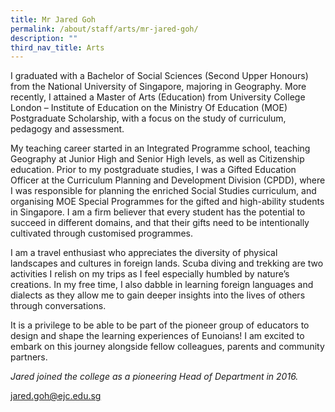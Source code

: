 ```yaml
---
title: Mr Jared Goh
permalink: /about/staff/arts/mr-jared-goh/
description: ""
third_nav_title: Arts
---
```






I graduated with a Bachelor of Social Sciences (Second Upper Honours) from the National University of Singapore, majoring in Geography. More recently, I attained a Master of Arts (Education) from University College London – Institute of Education on the Ministry Of Education (MOE) Postgraduate Scholarship, with a focus on the study of curriculum, pedagogy and assessment.

My teaching career started in an Integrated Programme school, teaching Geography at Junior High and Senior High levels, as well as Citizenship education. Prior to my postgraduate studies, I was a Gifted Education Officer at the Curriculum Planning and Development Division (CPDD), where I was responsible for planning the enriched Social Studies curriculum, and organising MOE Special Programmes for the gifted and high-ability students in Singapore. I am a firm believer that every student has the potential to succeed in different domains, and that their gifts need to be intentionally cultivated through customised programmes.

I am a travel enthusiast who appreciates the diversity of physical landscapes and cultures in foreign lands. Scuba diving and trekking are two activities I relish on my trips as I feel especially humbled by nature’s creations. In my free time, I also dabble in learning foreign languages and dialects as they allow me to gain deeper insights into the lives of others through conversations.

It is a privilege to be able to be part of the pioneer group of educators to design and shape the learning experiences of Eunoians! I am excited to embark on this journey alongside fellow colleagues, parents and community partners.

_Jared joined the college as a pioneering Head of Department in 2016._

[jared.goh@ejc.edu.sg](mailto:jared.goh@ejc.edu.sg)